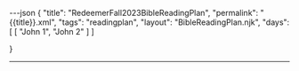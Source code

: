 ---json
{
"title": "RedeemerFall2023BibleReadingPlan",
"permalink": "{{title}}.xml",
"tags": "readingplan",
"layout": "BibleReadingPlan.njk",
"days": [
    [
        "John 1",
        "John 2"
    ]
]

}

---
